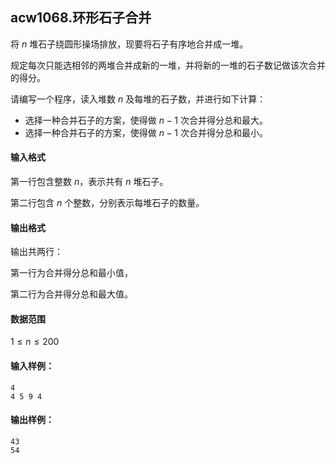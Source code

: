 ## acw1068.环形石子合并

将 $n$ 堆石子绕圆形操场排放，现要将石子有序地合并成一堆。

规定每次只能选相邻的两堆合并成新的一堆，并将新的一堆的石子数记做该次合并的得分。

请编写一个程序，读入堆数 $n$ 及每堆的石子数，并进行如下计算：

*   选择一种合并石子的方案，使得做 $n-1$ 次合并得分总和最大。
*   选择一种合并石子的方案，使得做 $n-1$ 次合并得分总和最小。

#### 输入格式

第一行包含整数 $n$，表示共有 $n$ 堆石子。

第二行包含 $n$ 个整数，分别表示每堆石子的数量。

#### 输出格式

输出共两行：

第一行为合并得分总和最小值，

第二行为合并得分总和最大值。

#### 数据范围

$1 \le n \le 200$

#### 输入样例：

```
4
4 5 9 4
```

#### 输出样例：

```
43
54
```